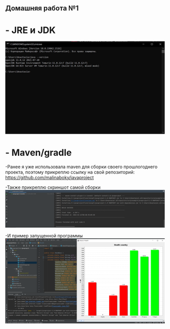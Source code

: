 ## Домашняя работа №1


# - JRE и JDK

![](img/version.jpg)

# - Maven/gradle
-Ранее я уже использовала maven для сборки своего прошлогоднего проекта, поэтому прикреплю ссылку на свой репозиторий:
https://github.com/malinaboky/javaproject

-Также прикреплю скриншот самой сборки
![](img/package.png)

-И пример запущенной программы
![](img/execute.png)